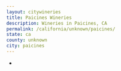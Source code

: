 ```yaml
---
layout: citywineries
title: Paicines Wineries
description: Wineries in Paicines, CA
permalink: /california/unknown/paicines/
state: ca
county: unknown
city: paicines
---
```

-
